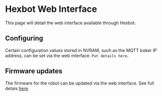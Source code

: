 # Hexbot Web Interface

This page will detail the web interface available through Hexbot.

## Configuring

Certain configuration values stored in NVRAM, such as the MQTT boker IP address, can be set via the web interface. ```Put details here```.

## Firmware updates

The firmware for the robot can be updated via the web interface. See full detais [here](webOTA.md).
